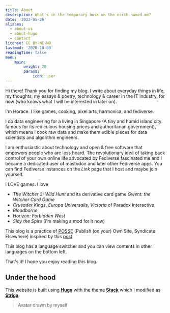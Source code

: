 ```yaml
---
title: About
description: What's in the temporary husk on the earth named me?
date: '2023-05-26'
aliases:
  - about-us
  - about-hugo
  - contact
license: CC BY-NC-ND
lastmod: '2020-10-09'
readingTime: false
menu:
    main: 
        weight: 20
        params:
            icon: user
---
```


Hi there! Thank you for finding my blog. I write about everyday things in life, my thoughts, my essays & poetry, technology & career in the IT industry, for now (who knows what I will be interested in later on).

I'm Horace. I like games, cooking, pixel arts, harmonica, and fediverse.

I do data engineering for a living in Singapore (A tiny and humid island city famous for its rediculous housing prices and authoritarian government), which means I cook raw data and make them edible pieces for data scientists and algorithm engineers.

I am enthusiastic about technology and open & free software that empowers people who are less heard. The revolutionary idea of taking back control of your own online life advocated by Fediverse fascinated me and I became a dedicated user of mastodon and later other Fediverse apps. You can find Fediverse instances on the *Link* page that I host and maybe join yourself.

I LOVE games. I love

- *The Witcher 3: Wild Hunt* and its derivative card game *Gwent: the Witcher Card Game*
- *Crusader Kings*, *Europa Universalis*, *Victoria* of Paradox Interactive
- *Bloodborne*
- *Horizon: Forbidden West*
- *Slay the Spire* (I'm making a mod for it now)

This blog is a practice of [POSSE](https://indieweb.org/POSSE) (Publish (on your) Own Site, Syndicate Elsewhere) inspired by this [post](https://thewebisfucked.com/).

This blog has a language switcher and you can view contents in other languages on the bottom left.

That's it! I hope you enjoy reading this blog.

## Under the hood
This website is built using [**Hugo**](https://gohugo.io/) with the theme [**Stack**](https://github.com/CaiJimmy/hugo-theme-stack) which I modified as [**Striga**](https://github.com/horaceyoung/hugo-theme-striga).

> Avatar drawn by myself
